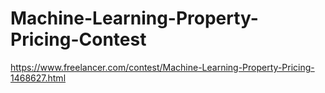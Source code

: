 # Machine-Learning-Property-Pricing-Contest

https://www.freelancer.com/contest/Machine-Learning-Property-Pricing-1468627.html

